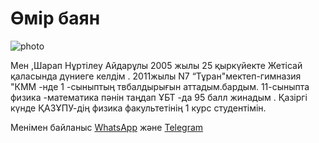 # Өмір баян
![photo](https://lh3.googleusercontent.com/pw/ADCreHd_hszwkcopAgxglp6O2rMcZchaOaEKf1JRHRN1wijfnLdnZGqjybI4v-z-SKzHuaQn69q3xAGi8NMvq2sufzKs_mRGhDik2prG7vBVEOXqoK1byX8mDNzUl9eWRbUOdOWfslqxdqdROSZCWiM8WImcmE_tu3iiimJBwmpJkiry4nuSqn0UKkt07TbaOxWauO4JFFjsonYvLQK6ooVtnJ5qVYHyvVo_ivwMJ6dSSamMlnfzXHcwiVXzUfFvUZZkOT-brYboR77PUAHwevrDvhK4ZPYCU3HNUR3JLaSvJr4tIfv1WHllIe7v-vsCaqXwDr18gt9rl790UgSOjBVCv7VoF9B_2ZBcket1TqA6O2F1piqxWJ3K_E_MSOqE5ZrBbA0BdLRtU6QpdVhXRGRm-iXxZZz4UomkgQPJ6bc1eGdE9GQXRRZQXSgRApsnWlLx27EoUuclXhk8LpiD1c9OcnkIZLOJs909AQdn4ZdnTOjp5df3phara1e-lTigBxUxwcgHiqfEz-1VrC1oHXfADxWEfGWD-h6B5xQJLpfh9DpWm-4qfAHShD3hCtKhB3hVcKIHl2ocITk49L8p3WPIAcVchpyRidHrVcfwMGXD3rqKj0F9vanXESwdvK2gvNBwmELKyfpB_mZ0MD01GFoNWoQyGsAtlX4YeZsyVUukQzGQxhYYWEhRzJeR5pTEkx7avN0h9AHZfqPEU57YUf_9vURQVzhW01ZhCx1mNxPmcsAKbh9x9ne8xH8JJseth4SxUulcw8ORyEZYsQGpoU6tFGChVCcwSgPtq_0Efd0_Ppt_pYMVAkJ9lgTGQGjLWgeHUSBvXAj03UrNLSaIbh1Nkip_la23OVQxJN-c2rQ_FueFrmn_FoXWUCp-y8KYCArHxg=w607-h607-s-no-gm?authuser=0)

Мен ,Шарап Нұртілеу Айдарұлы 2005 жылы 25 қыркүйекте Жетісай қаласында дүниеге келдім .
2011жылы N7 “Тұран"мектеп-гимназия "КММ -нде 1 -сыныптың твбалдырығын аттадым.бардым.
11-сыныпта физика -математика пәнін таңдап ҰБТ -да 95 балл жинадым .
Қазіргі күнде ҚАЗҰПУ-дің физика факультетінің 1 курс студентімін.

Менімен байланыс [WhatsApp](https://wa.me/+77054834445) және [Telegram](https://t.me/aszxdcvf)
